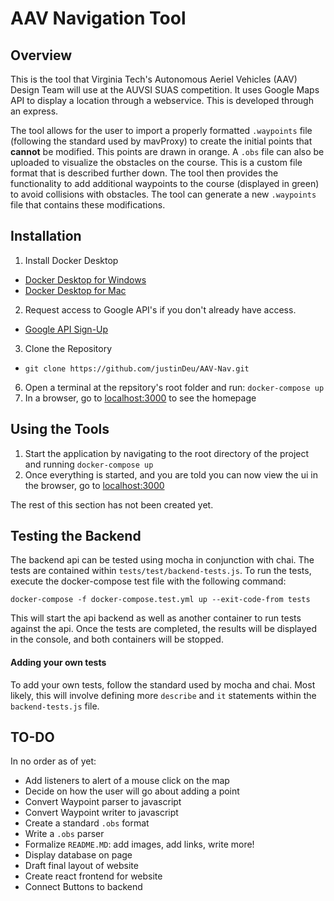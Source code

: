 # AAV Navigation Tool

## Overview

This is the tool that Virginia Tech's Autonomous Aeriel Vehicles (AAV) Design Team will use at the AUVSI SUAS competition. It uses Google Maps API to display a location through a webservice. This is developed through an express.

The tool allows for the user to import a properly formatted `.waypoints` file (following the standard used by mavProxy) to create the initial points that __cannot__ be modified. This points are drawn in orange. A `.obs` file can also be uploaded to visualize the obstacles on the course. This is a custom file format that is described further down. The tool then provides the functionality to add additional waypoints to the course (displayed in green) to avoid collisions with obstacles. The tool can generate a new `.waypoints` file that contains these modifications.

## Installation 
1. Install Docker Desktop
* [Docker Desktop for Windows](https://docs.docker.com/docker-for-windows/install/ "DD for Windows link")
* [Docker Desktop for Mac](https://docs.docker.com/docker-for-mac/install/ "DD for Mac link")
2. Request access to Google API's if you don't already have access.
* [Google API Sign-Up](https://developers.google.com/maps/documentation/javascript/get-api-key "API Key Link")
3. Clone the Repository
* `git clone https://github.com/justinDeu/AAV-Nav.git`
6. Open a terminal at the repsitory's root folder and run: `docker-compose up`
7. In a browser, go to [localhost:3000](http://localhost:3000) to see the homepage

## Using the Tools
1. Start the application by navigating to the root directory of the project and running `docker-compose up`
2. Once everything is started, and you are told you can now view the ui in the browser, go to [localhost:3000](http://localhost:3000)

The rest of this section has not been created yet.

## Testing the Backend
The backend api can be tested using mocha in conjunction with chai. The tests are contained within `tests/test/backend-tests.js`. To run the tests, execute the docker-compose test file with the following command:

`docker-compose -f docker-compose.test.yml up --exit-code-from tests`

This will start the api backend as well as another container to run tests against the api. Once the tests are completed, the results will be displayed in the console, and both containers will be stopped. 

#### Adding your own tests
To add your own tests, follow the standard used by mocha and chai. Most likely, this will involve defining more `describe` and `it` statements within the `backend-tests.js` file. 

## TO-DO
In no order as of yet:

* Add listeners to alert of a mouse click on the map
* Decide on how the user will go about adding a point
* Convert Waypoint parser to javascript
* Convert Waypoint writer to javascript
* Create a standard `.obs` format
* Write a `.obs` parser
* Formalize `README.MD`: add images, add links, write more!
* Display database on page
* Draft final layout of website
* Create react frontend for website
* Connect Buttons to backend
